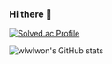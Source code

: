 ### Hi there 👋

[![Solved.ac Profile](http://mazassumnida.wtf/api/generate_badge?boj=selfm)](https://solved.ac/selfm)

![wlwlwon's GitHub stats](https://github-readme-stats.vercel.app/api?username=wlwlwon&show_icons=true&theme=radical)
<!--
**wlwlwon/wlwlwon** is a ✨ _special_ ✨ repository because its `README.md` (this file) appears on your GitHub profile.

Here are some ideas to get you started:

- 🔭 I’m currently working on ...
- 🌱 I’m currently learning ...
- 👯 I’m looking to collaborate on ...
- 🤔 I’m looking for help with ...
- 💬 Ask me about ...
- 📫 How to reach me: ...
- 😄 Pronouns: ...
- ⚡ Fun fact: ...
-->
